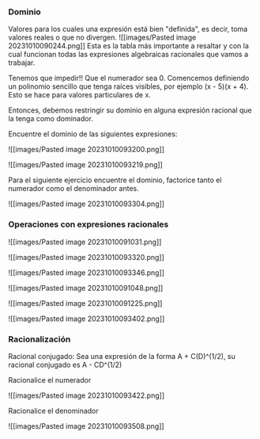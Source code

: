 ### Dominio
Valores para los cuales una expresión está bien "definida", es decir, toma valores reales o que no divergen.
![[images/Pasted image 20231010090244.png]]
Esta es la tabla más importante a resaltar y con la cual funcionan todas las expresiones algebraicas racionales que vamos a trabajar.

Tenemos que impedir!! Que el numerador sea 0. Comencemos definiendo un polinomio sencillo que tenga raíces visibles, por ejemplo (x - 5)(x + 4).  Esto se hace para valores particulares de x.

Entonces, debemos restringir su dominio en alguna expresión racional que la tenga como dominador.

Encuentre el dominio de las siguientes expresiones:

![[images/Pasted image 20231010093200.png]]

![[images/Pasted image 20231010093219.png]]

Para el siguiente ejercicio encuentre el dominio, factorice tanto el numerador como el denominador antes.

![[images/Pasted image 20231010093304.png]]


### Operaciones con expresiones racionales

![[images/Pasted image 20231010091031.png]]

![[images/Pasted image 20231010093320.png]]

![[images/Pasted image 20231010093346.png]]


![[images/Pasted image 20231010091048.png]]

![[images/Pasted image 20231010091225.png]]

![[images/Pasted image 20231010093402.png]]

### Racionalización

Racional conjugado: Sea una expresión de la forma A  + C(D)^(1/2), su racional conjugado es A - CD^(1/2)

Racionalice el numerador

![[images/Pasted image 20231010093422.png]]

Racionalice el denominador

![[images/Pasted image 20231010093508.png]]



